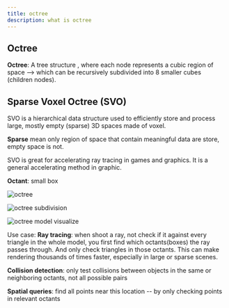```yaml
---
title: octree
description: what is octree
---
```

## Octree

**Octree**: A tree structure , where each node represents a cubic region of space --> which can be recursively subdivided into 8 smaller cubes (children nodes).


## Sparse Voxel Octree (SVO)
SVO is a hierarchical data structure used to efficiently store and process large, mostly empty (sparse) 3D spaces made of voxel.

**Sparse** mean only region of space that contain meaningful data are store, empty space is not.

SVO is great for accelerating ray tracing in games and graphics. It is a general accelerating method in graphic.

**Octant**: small box



![octree](https://geidav.wordpress.com/wp-content/uploads/2014/07/octree.png?w=820)



![octree subdivision](https://www.wobblyduckstudios.com/Images/Octree/Octree_5.png)

![octree model visualize](https://developer.download.nvidia.com/books/gpugems2/37_octree_03.jpg)

Use case:
**Ray tracing**: when shoot a ray, not check if it against every triangle in the whole model, you first find which octants(boxes) the ray passes through.
And only check triangles in those octants. This can make rendering thousands of times faster, especially in large or sparse scenes.

**Collision detection**: only test collisions between objects in the same or neighboring octants, not all possible pairs


**Spatial queries**: find all points near this location -- by only checking points in relevant octants